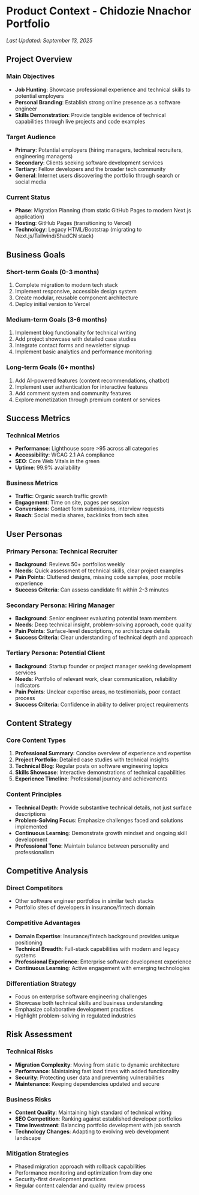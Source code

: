 # Product Context - Chidozie Nnachor Portfolio

*Last Updated: September 13, 2025*

## Project Overview

### Main Objectives
- **Job Hunting**: Showcase professional experience and technical skills to potential employers
- **Personal Branding**: Establish strong online presence as a software engineer
- **Skills Demonstration**: Provide tangible evidence of technical capabilities through live projects and code examples

### Target Audience
- **Primary**: Potential employers (hiring managers, technical recruiters, engineering managers)
- **Secondary**: Clients seeking software development services
- **Tertiary**: Fellow developers and the broader tech community
- **General**: Internet users discovering the portfolio through search or social media

### Current Status
- **Phase**: Migration Planning (from static GitHub Pages to modern Next.js application)
- **Hosting**: GitHub Pages (transitioning to Vercel)
- **Technology**: Legacy HTML/Bootstrap (migrating to Next.js/Tailwind/ShadCN stack)

## Business Goals

### Short-term Goals (0-3 months)
1. Complete migration to modern tech stack
2. Implement responsive, accessible design system
3. Create modular, reusable component architecture
4. Deploy initial version to Vercel

### Medium-term Goals (3-6 months)
1. Implement blog functionality for technical writing
2. Add project showcase with detailed case studies
3. Integrate contact forms and newsletter signup
4. Implement basic analytics and performance monitoring

### Long-term Goals (6+ months)
1. Add AI-powered features (content recommendations, chatbot)
2. Implement user authentication for interactive features
3. Add comment system and community features
4. Explore monetization through premium content or services

## Success Metrics

### Technical Metrics
- **Performance**: Lighthouse score >95 across all categories
- **Accessibility**: WCAG 2.1 AA compliance
- **SEO**: Core Web Vitals in the green
- **Uptime**: 99.9% availability

### Business Metrics
- **Traffic**: Organic search traffic growth
- **Engagement**: Time on site, pages per session
- **Conversions**: Contact form submissions, interview requests
- **Reach**: Social media shares, backlinks from tech sites

## User Personas

### Primary Persona: Technical Recruiter
- **Background**: Reviews 50+ portfolios weekly
- **Needs**: Quick assessment of technical skills, clear project examples
- **Pain Points**: Cluttered designs, missing code samples, poor mobile experience
- **Success Criteria**: Can assess candidate fit within 2-3 minutes

### Secondary Persona: Hiring Manager
- **Background**: Senior engineer evaluating potential team members
- **Needs**: Deep technical insight, problem-solving approach, code quality
- **Pain Points**: Surface-level descriptions, no architecture details
- **Success Criteria**: Clear understanding of technical depth and approach

### Tertiary Persona: Potential Client
- **Background**: Startup founder or project manager seeking development services
- **Needs**: Portfolio of relevant work, clear communication, reliability indicators
- **Pain Points**: Unclear expertise areas, no testimonials, poor contact process
- **Success Criteria**: Confidence in ability to deliver project requirements

## Content Strategy

### Core Content Types
1. **Professional Summary**: Concise overview of experience and expertise
2. **Project Portfolio**: Detailed case studies with technical insights
3. **Technical Blog**: Regular posts on software engineering topics
4. **Skills Showcase**: Interactive demonstrations of technical capabilities
5. **Experience Timeline**: Professional journey and achievements

### Content Principles
- **Technical Depth**: Provide substantive technical details, not just surface descriptions
- **Problem-Solving Focus**: Emphasize challenges faced and solutions implemented
- **Continuous Learning**: Demonstrate growth mindset and ongoing skill development
- **Professional Tone**: Maintain balance between personality and professionalism

## Competitive Analysis

### Direct Competitors
- Other software engineer portfolios in similar tech stacks
- Portfolio sites of developers in insurance/fintech domain

### Competitive Advantages
- **Domain Expertise**: Insurance/fintech background provides unique positioning
- **Technical Breadth**: Full-stack capabilities with modern and legacy systems
- **Professional Experience**: Enterprise software development experience
- **Continuous Learning**: Active engagement with emerging technologies

### Differentiation Strategy
- Focus on enterprise software engineering challenges
- Showcase both technical skills and business understanding
- Emphasize collaborative development practices
- Highlight problem-solving in regulated industries

## Risk Assessment

### Technical Risks
- **Migration Complexity**: Moving from static to dynamic architecture
- **Performance**: Maintaining fast load times with added functionality
- **Security**: Protecting user data and preventing vulnerabilities
- **Maintenance**: Keeping dependencies updated and secure

### Business Risks
- **Content Quality**: Maintaining high standard of technical writing
- **SEO Competition**: Ranking against established developer portfolios
- **Time Investment**: Balancing portfolio development with job search
- **Technology Changes**: Adapting to evolving web development landscape

### Mitigation Strategies
- Phased migration approach with rollback capabilities
- Performance monitoring and optimization from day one
- Security-first development practices
- Regular content calendar and quality review process
